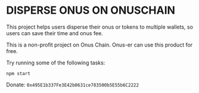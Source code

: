 # DISPERSE ONUS ON ONUSCHAIN

This project helps users disperse their onus or tokens to multiple wallets, so users can save their time and onus fee.

This is a non-profit project on Onus Chain. Onus-er can use this product for free. 

Try running some of the following tasks:

```shell
npm start
```

Donate: ```0x495E1b337Fe3E42b0631ce783500b5E55b6C2222```
